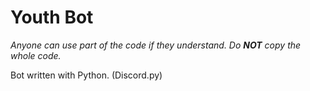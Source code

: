 # Youth Bot

*Anyone can use part of the code if they understand. Do **NOT** copy the whole code.*

Bot written with Python. (Discord.py)
